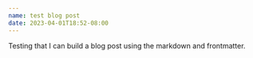 ```yaml
---
name: test blog post
date: 2023-04-01T18:52-08:00
---
```


Testing that I can build a blog post using the markdown and frontmatter.